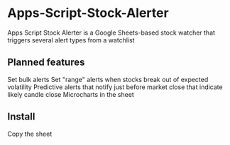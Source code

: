 # Apps-Script-Stock-Alerter
Apps Script Stock Alerter is a Google Sheets-based stock watcher that triggers several alert types from a watchlist

## Planned features
Set bulk alerts
Set "range" alerts when stocks break out of expected volatility
Predictive alerts that notify just before market close that indicate likely candle close
Microcharts in the sheet

## Install
Copy the sheet
